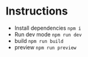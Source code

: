 # Instructions

- Install dependencies `npm i`
- Run dev mode `npm run dev`
- build `npm run build`
- preview `npm run preview`
